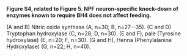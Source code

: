 **Figure S4, related to Figure 5. NPF neuron-specific knock-down of enzymes known to require BH4 does not affect feeding.**

(A and B) Nitric oxide synthase (A, n=30; B, n=27--35).
(C and D) Tryptophan hydroxylase (C, n=28; D, n=30).
(E and F), pale (Tyrosine hydroxylase) (E, n=20; F, n=30).
(G and H), Henna (Phenylalanine Hydroxylase) (G, n=22; H, n=40).
